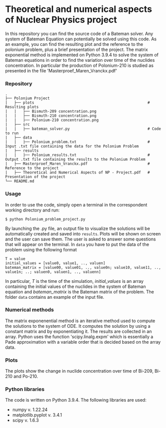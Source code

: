 # Theoretical and numerical aspects of Nuclear Physics project

In this repository you can find the source code of a Bateman solver. Any system of Bateman Equation can potentially be solved using this code. As an example, you can find the resulting plot and the reference to the polonium problem, plus a brief presentation of the project. The matrix exponential method is implemented on Python 3.9.4 to solve the system of Bateman equations in order to find the variation over time of the nuclides concentration. In particular the production of Polonium-210 is studied as presented in the file 'Masterproef_Maren_Vranckx.pdf'

### Repository 
```
.
├── Polonium Project                     
|   ├── plots                                                   # Resulting plots
|   |   ├── Bismuth-209 concentration.png
|   |   ├── Bismuth-210 concentration.png
|   |   ├── Polonium-210 concentration.png
|   ├── src
|   |   ├── bateman_solver.py                                   # Code to run
|   ├── data
|   |   ├── Polonium_problem.txt                                # Input .txt file containing the data for the Polonium Problem
|   ├── results
|   |   ├── Polonium_results.txt                                # Output .txt file containing the results to the Polonium Problem
|   ├── Masterproef_Maren_Vranckx.pdf                           # Reference to the project
|   ├── Theoretical and Numerical Aspects of NP - Project.pdf   # Presentation of the project
└── README.md
```

### Usage
In order to use the code, simply open a terminal in the correspondent working directory and run:
```
$ python Polonium_problem_project.py
```
By launching the .py file, an output file to visualize the solutions will be automatically created and saved into `results`. Plots will be shown on screen and the user can save them. The user is asked to answer some questions that will appear on the terminal.
In `data` you have to put the data of the problem using the following format

```
T = value
initial_values = [value0, value1, .., valuen]
bateman_matrix = [value00, value01, .., value0n; value10, value11, .., value1n; ..; valuen0, valuen1, .., valuenn]
```
In particular, *T* is the time of the simulation, *initial_values* is an array containing the initial values of the nuclides in the system of Bateman equation and *bateman_matrix* is the Bateman matrix of the problem.
The folder `data` contains an example of the input file.

### Numerical methods
The matrix exponenential method is an iterative method used to compute the solutions to the system of ODE. It computes the solution by using a constant matrix and by exponentiating it. The results are collected in an array. Python uses the function 'scipy.linalg.expm' which is essentially a Pade approximation with a variable order that is decided based on the array data.

### Plots
The plots show the change in nuclide concentration over time of Bi-209, Bi-210 and Po-210.

### Python libraries
The code is written on Python 3.9.4. The following libraries are used:
* numpy v. 1.22.24
* matplotlib.pyplot v. 3.4.1
* scipy v. 1.6.3
